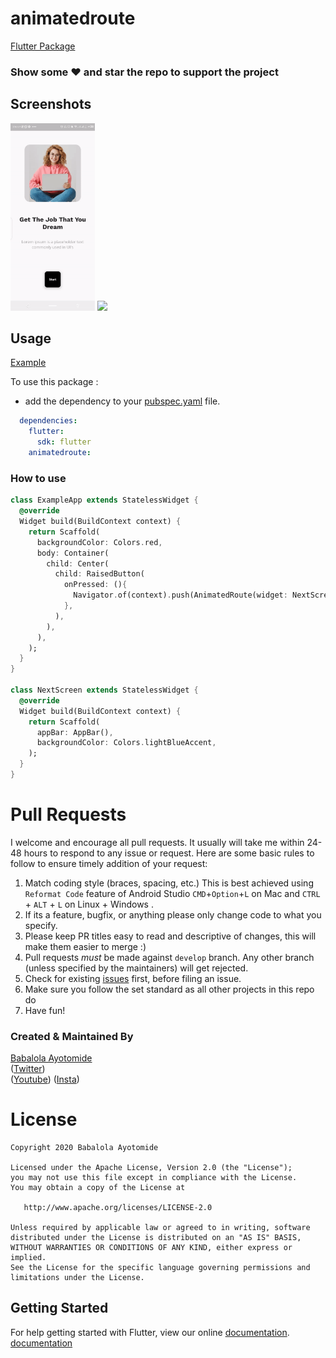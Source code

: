 
# animatedroute

[Flutter Package](https://github.com/Yczar/animatedroute)

### Show some :heart: and star the repo to support the project

## Screenshots

<img src="illustration.gif" height="300em" /> <img src="ss2.png" height="300em" />

## Usage

[Example](https://github.com/Yczar/animatedroute/blob/master/example/main.dart)

To use this package :

* add the dependency to your [pubspec.yaml](https://github.com/Yczar/animatedroute/blob/main/pubspec.yaml) file.

```yaml
  dependencies:
    flutter:
      sdk: flutter
    animatedroute:
```

### How to use

```dart
class ExampleApp extends StatelessWidget {
  @override
  Widget build(BuildContext context) {
    return Scaffold(
      backgroundColor: Colors.red,
      body: Container(
        child: Center(
          child: RaisedButton(
            onPressed: (){
              Navigator.of(context).push(AnimatedRoute(widget: NextScreen(), curves: Curves.easeInOutCubic, alignment: Alignment.bottomCenter));
            },
          ),
        ),
      ),
    );
  }
}

class NextScreen extends StatelessWidget {
  @override
  Widget build(BuildContext context) {
    return Scaffold(
      appBar: AppBar(),
      backgroundColor: Colors.lightBlueAccent,
    );
  }
}
```
# Pull Requests

I welcome and encourage all pull requests. It usually will take me within 24-48 hours to respond to any issue or request. Here are some basic rules to follow to ensure timely addition of your request:

1.  Match coding style (braces, spacing, etc.) This is best achieved using `Reformat Code` feature of Android Studio `CMD`+`Option`+`L` on Mac and `CTRL` + `ALT` + `L` on Linux + Windows .
2.  If its a feature, bugfix, or anything please only change code to what you specify.
3.  Please keep PR titles easy to read and descriptive of changes, this will make them easier to merge :)
4.  Pull requests _must_ be made against `develop` branch. Any other branch (unless specified by the maintainers) will get rejected.
5.  Check for existing [issues](https://github.com/Yczar/animatedroute/issues) first, before filing an issue.
6.  Make sure you follow the set standard as all other projects in this repo do
7.  Have fun!

### Created & Maintained By

[Babalola Ayotomide](https://github.com/yczar)  
([Twitter](https://www.twitter.com/czarify))  
([Youtube](https://www.youtube.com/c/MTechViral))
([Insta](https://www.instagram.com/codepur_ka_superhero))

# License

    Copyright 2020 Babalola Ayotomide

    Licensed under the Apache License, Version 2.0 (the "License");
    you may not use this file except in compliance with the License.
    You may obtain a copy of the License at

       http://www.apache.org/licenses/LICENSE-2.0

    Unless required by applicable law or agreed to in writing, software
    distributed under the License is distributed on an "AS IS" BASIS,
    WITHOUT WARRANTIES OR CONDITIONS OF ANY KIND, either express or implied.
    See the License for the specific language governing permissions and
    limitations under the License.

## Getting Started

For help getting started with Flutter, view our online
[documentation](https://flutter.io/).
<a href="https://flutter.io/">documentation</a>
